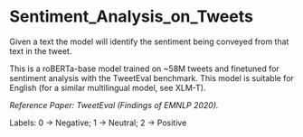 # Sentiment_Analysis_on_Tweets
Given a text the model will identify the sentiment being conveyed from that text in the tweet.

This is a roBERTa-base model trained on ~58M tweets and finetuned for sentiment analysis with the TweetEval benchmark. This model is suitable for English (for a similar multilingual model, see XLM-T).

*Reference Paper: TweetEval (Findings of EMNLP 2020).*

Labels: 0 -> Negative; 1 -> Neutral; 2 -> Positive
